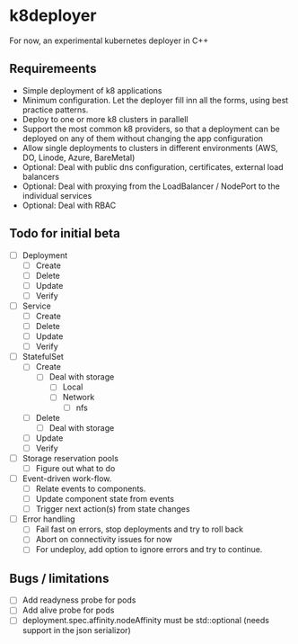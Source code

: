 # k8deployer
For now, an experimental kubernetes deployer in C++

## Requiremeents
- Simple deployment of k8 applications
- Minimum configuration. Let the deployer fill inn all the forms, using best practice patterns.
- Deploy to one or more k8 clusters in parallell
- Support the most common k8 providers, so that a deployment can be deployed on any of them without changing the app configuration
- Allow single deployments to clusters in different environments (AWS, DO, Linode, Azure, BareMetal)
- Optional: Deal with public dns configuration, certificates, external load balancers
- Optional: Deal with proxying from the LoadBalancer / NodePort to the individual services
- Optional: Deal with RBAC

## Todo for initial beta

- [ ] Deployment
    - [ ] Create
    - [ ] Delete
    - [ ] Update
    - [ ] Verify

- [ ] Service
    - [ ] Create
    - [ ] Delete
    - [ ] Update
    - [ ] Verify

- [ ] StatefulSet
    - [ ] Create
        - [ ] Deal with storage
            - [ ] Local
            - [ ] Network
                - [ ] nfs
    - [ ] Delete
        - [ ] Deal with storage
    - [ ] Update
    - [ ] Verify

- [ ] Storage reservation pools
    - [ ] Figure out what to do

- [ ] Event-driven work-flow.
    - [ ] Relate events to components.
    - [ ] Update component state from events
    - [ ] Trigger next action(s) from state changes

- [ ] Error handling
    - [ ] Fail fast on errors, stop deployments and try to roll back
    - [ ] Abort on connectivity issues for now
    - [ ] For undeploy, add option to ignore errors and try to continue.

## Bugs / limitations
- [ ] Add readyness probe for pods
- [ ] Add alive probe for pods
- [ ] deployment.spec.affinity.nodeAffinity must be std::optional (needs support in the json serializor)
